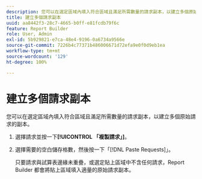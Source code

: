 ```yaml
---
description: 您可以在選定區域內填入符合區域且滿足所需數量的請求副本，以建立多個原始請求的副本。
title: 建立多個請求副本
uuid: aa8442f3-28c7-4665-b0ff-e81fcdb79f6c
feature: Report Builder
role: User, Admin
exl-id: 5b929821-e7ca-48e4-9196-0a6734a9566e
source-git-commit: 7226b4c77371b486006671d72efa9e0f0d9eb1ea
workflow-type: tm+mt
source-wordcount: '129'
ht-degree: 100%

---
```


# 建立多個請求副本

您可以在選定區域內填入符合區域且滿足所需數量的請求副本，以建立多個原始請求的副本。

1. 選擇請求並按一下&#x200B;**[!UICONTROL 「複製請求」]**。
1. 選擇需要的空白儲存格數，然後按一下「[!DNL Paste Requests]」。

   只要請求與試算表邊緣未重疊，或選定貼上區域中不含任何請求，Report Builder 都會將貼上區域填入適量的原始請求副本。
